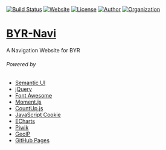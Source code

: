 [![Build Status](https://travis-ci.org/iROCKBUNNY/BYR-Navi.svg?branch=master)](https://travis-ci.org/iROCKBUNNY/BYR-Navi)
[![Website](https://img.shields.io/badge/website-up-brightgreen.svg)](http://byr123.irockbunny.com/)
[![License](https://img.shields.io/badge/license-MIT-blue.svg)](/LICENSE)
[![Author](https://img.shields.io/badge/author-iROCKBUNNY-D02142.svg)](http://irockbunny.com/)
[![Organization](https://img.shields.io/badge/org-TEELAB-4078C0.svg)](http://teelab.net/)

# [BYR-Navi](http://byr123.irockbunny.com/)
A Navigation Website for BYR

###### Powered by
* [Semantic UI](http://semantic-ui.com/)
* [jQuery](http://jquery.com/)
* [Font Awesome](http://fontawesome.io/)
* [Moment.js](http://momentjs.com/)
* [CountUp.js](http://inorganik.github.io/countUp.js/)
* [JavaScript Cookie](https://github.com/js-cookie/js-cookie)
* [ECharts](http://echarts.baidu.com/)
* [Piwik](https://piwik.org/)
* [GeoIP](http://www.maxmind.com)
* [GitHub Pages](https://pages.github.com/)
